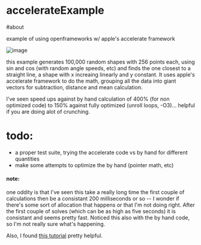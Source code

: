 accelerateExample
=================

#about

example of using openframeworks w/ apple's accelerate framework

![image](https://raw.github.com/ofZach/accelerateExample/master/accelerateExample.png)

this example generates 100,000 random shapes with 256 points each,  using sin and cos (with random angle speeds, etc) and finds the one closest to a straight line, a shape with x increaing linearly and y constant.  It uses apple's accelerate framework to do the math, grouping all the data into giant vectors for subtraction, distance and mean calculation. 

I've seen speed ups against by hand calculation of 400% (for non optimized code) to 150% against fully optimized (unroll loops, -O3)…  helpful if you are doing alot of crunching. 

# todo: 

* a proper test suite, trying the accelerate code vs by hand for different quantities
* make some attempts to optimize the by hand (pointer math, etc)

#### note: 

one oddity is that I've seen this take a really long time the first couple of calculations then be a consistant 200 milliseconds or so -- I wonder if there's some sort of allocation that happens or that I'm not doing right.  After the first couple of solves (which can be as high as five seconds) it is consistant and seems pretty fast. Noticed this also with the by hand code, so I'm not really sure what's happening.

Also, I found [this tutorial](http://www.ffnn.nl/pages/articles/apple-mac-os-x/vectorizing-with-vdsp-and-veclib.php) pretty helpful.
